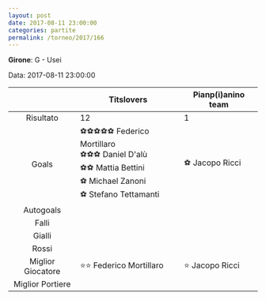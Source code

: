 ```yaml
---
layout: post
date: 2017-08-11 23:00:00
categories: partite
permalink: /torneo/2017/166
---
```

**Girone**: G - Usei

Data: 2017-08-11 23:00:00

| | Titslovers | Pianp(i)anino team |
|:-----:|-----|-----|
Risultato|12|1
Goals|⚽⚽⚽⚽⚽ Federico Mortillaro<br/>⚽⚽⚽ Daniel D'alù <br/>⚽⚽ Mattia Bettini<br/>⚽ Michael Zanoni<br/>⚽ Stefano Tettamanti |⚽ Jacopo Ricci<br/>
Autogoals||
Falli||
Gialli||
Rossi||
Miglior Giocatore|⭐⭐ Federico Mortillaro<br/>|⭐ Jacopo Ricci<br/>
Miglior Portiere||